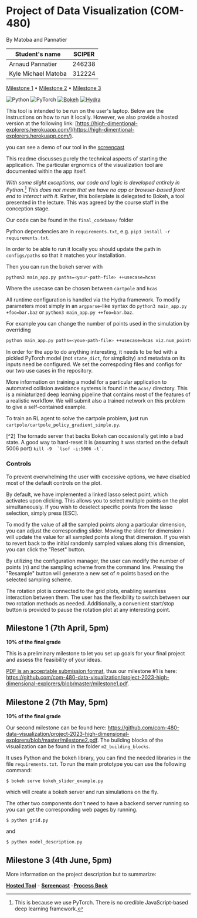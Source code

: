 # Project of Data Visualization (COM-480)

By Matoba and Pannatier

| Student's name      | SCIPER |
| ------------------- | ------ |
| Arnaud Pannatier    | 246238 |
| Kyle Michael Matoba | 312224 |

[Milestone 1](#milestone-1) • [Milestone 2](#milestone-2) • [Milestone 3](#milestone-3) 

![Python](https://img.shields.io/badge/python-3670A0?style=for-the-badge&logo=python&logoColor=ffdd54)
![PyTorch](https://img.shields.io/badge/PyTorch-%23EE4C2C.svg?style=for-the-badge&logo=PyTorch&logoColor=white)
[![Bokeh](https://img.shields.io/badge/Bokeh-%23F94D5C.svg?style=for-the-badge&logo=Bokeh&logoColor=white)](https://bokeh.org)
[![Hydra](https://img.shields.io/badge/Hydra-%2300B4B6.svg?style=for-the-badge&logo=Hydra&logoColor=white)](https://hydra.cc)

This tool is intended to be run on the user's laptop. Below are the instructions on how to run it locally.
However, we also provide a hosted version at the following link: [https://high-dimentional-explorers.herokuapp.com/](https://high-dimentional-explorers.herokuapp.com/).

you can see a demo of our tool in the [screencast](screencast.mp4)

This readme discusses purely the technical aspects of starting 
the application. The particular ergnomics of the visualization 
tool are documented within the app itself.

_With some slight exceptions, our code and logic is developed 
entirely in Python.[^1] This does not mean that we have no app or 
browser-based front end to interact with it._ Rather, this 
boilerplate is delegated to Bokeh, a tool presented in the 
lecture. This was agreed by the course staff in the conception 
stage.

Our code can be found in the `final_codebase/` folder

Python dependencies are in `requirements.txt`, e.g. 
`pip3 install -r requirements.txt`.

In order to be able to run it locally you should update the path in 
`configs/paths` so that it matches your installation.

Then you can run the bokeh server with 
```bash
python3 main_app.py paths=<your-path-file> ++usecase=hcas
```
Where the usecase can be chosen between `cartpole` and `hcas`

All runtime configuration is handled via the Hydra framework.
To modify parameters most simply in an `argparse`-like syntax
do `python3 main_app.py +foo=bar.baz` or 
`python3 main_app.py ++foo=bar.baz`. 

For example you can change the number of points used in the simulation by overriding 

```bash
python main_app.py paths=<youe-path-file> ++usecase=hcas viz.num_points=1000
```
In order for the app to do anything interesting, it needs to be
fed with a pickled PyTorch model (not `state_dict`, for simplicity)
and metadata on its inputs need be configured. We set the correspoding files and configs for our two use cases in the repository.

More information on training a model for a particular application
to automated collision avoidance systems is found in the `acas/`
directory. This is a miniaturized deep learning pipeline that
contains most of the features of a realistic workflow. 
We will submit also a trained network on this problem
to give a self-contained example. 

To train an RL agent to solve the cartpole problem, just run `cartpole/cartpole_policy_gradient_simple.py`. 

[^2] The tornado server that backs Bokeh can occasionally get into a 
bad state. A good way to hard-reset it is (assuming it was started on 
the default 5006 port) `` kill -9  `lsof -i:5006 -t` ``.

[^1]: This is because we use PyTorch. There is no credible 
JavaScript-based deep learning framework.

### Controls
To prevent overwhelming the user with excessive options, we have disabled most of the default controls on the plot.

By default, we have implemented a linked lasso select point, which activates upon clicking. This allows you to select multiple points on the plot simultaneously. If you wish to deselect specific points from the lasso selection, simply press [ESC].

To modify the value of all the sampled points along a particular dimension, you can adjust the corresponding slider. Moving the slider for dimension $i$ will update the value for all sampled points along that dimension. If you wish to revert back to the initial randomly sampled values along this dimension, you can click the "Reset" button.

By utilizing the configuration manager, the user can modify the number of points ($n$) and the sampling scheme from the command line. Pressing the "Resample" button will generate a new set of $n$ points based on the selected sampling scheme.

The rotation plot is connected to the grid plots, enabling seamless interaction between them. The user has the flexibility to switch between our two rotation methods as needed. Additionally, a convenient start/stop button is provided to pause the rotation plot at any interesting point.

## Milestone 1 (7th April, 5pm)

**10% of the final grade**

This is a preliminary milestone to let you set up goals for your final project and assess the feasibility of your ideas.

[PDF is an acceptable submission format](https://edstem.org/eu/courses/94/discussion/29290?comment=52044), thus our milestone \#1 is here: https://github.com/com-480-data-visualization/project-2023-high-dimensional-explorers/blob/master/milestone1.pdf.

## Milestone 2 (7th May, 5pm)

**10% of the final grade**

Our second milestone can be found here: https://github.com/com-480-data-visualization/project-2023-high-dimensional-explorers/blob/master/milestone2.pdf.
The building blocks of the visualization can be found in the folder `m2_building_blocks`.

It uses Python and the bokeh library, you can find the needed libraries in the file `requirements.txt`. 
To run the main prototype you can use the following command:
```shell
$ bokeh serve bokeh_slider_example.py
```
which will create a bokeh server and run simulations on the fly.

The other two components don't need to have a backend server running so you can get the corresponding web pages by running.

```shell
$ python grid.py
```
and 

```shell
$ python model_description.py
```



## Milestone 3 (4th June, 5pm)

More information on the project description but to summarize:

[**Hosted Tool**](https://high-dimentional-explorers.herokuapp.com/) - [**Screencast**](screencast.mp4) -[**Process Book**](process_book.pdf)


